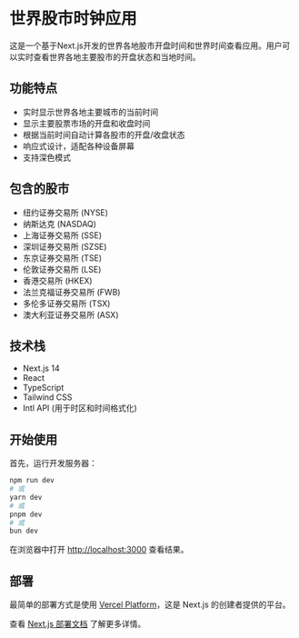 # 世界股市时钟应用

这是一个基于Next.js开发的世界各地股市开盘时间和世界时间查看应用。用户可以实时查看世界各地主要股市的开盘状态和当地时间。

## 功能特点

- 实时显示世界各地主要城市的当前时间
- 显示主要股票市场的开盘和收盘时间
- 根据当前时间自动计算各股市的开盘/收盘状态
- 响应式设计，适配各种设备屏幕
- 支持深色模式

## 包含的股市

- 纽约证券交易所 (NYSE)
- 纳斯达克 (NASDAQ)
- 上海证券交易所 (SSE)
- 深圳证券交易所 (SZSE)
- 东京证券交易所 (TSE)
- 伦敦证券交易所 (LSE)
- 香港交易所 (HKEX)
- 法兰克福证券交易所 (FWB)
- 多伦多证券交易所 (TSX)
- 澳大利亚证券交易所 (ASX)

## 技术栈

- Next.js 14
- React
- TypeScript
- Tailwind CSS
- Intl API (用于时区和时间格式化)

## 开始使用

首先，运行开发服务器：

```bash
npm run dev
# 或
yarn dev
# 或
pnpm dev
# 或
bun dev
```

在浏览器中打开 [http://localhost:3000](http://localhost:3000) 查看结果。

## 部署

最简单的部署方式是使用 [Vercel Platform](https://vercel.com/new)，这是 Next.js 的创建者提供的平台。

查看 [Next.js 部署文档](https://nextjs.org/docs/app/building-your-application/deploying) 了解更多详情。
